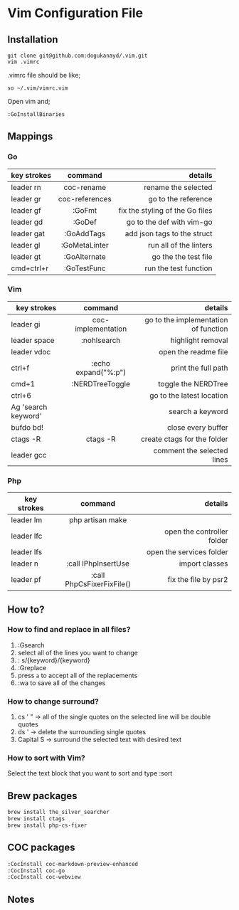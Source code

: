 # Vim Configuration File

## Installation

```shell
git clone git@github.com:dogukanayd/.vim.git
vim .vimrc
```

.vimrc file should be like;

```text
so ~/.vim/vimrc.vim
```

Open vim and;
```sh
:GoInstallBinaries
```

## Mappings
### Go
|key strokes|command|details|
|----------|:----------:|----------:|
|leader rn|coc-rename|rename the selected|
|leader gr|coc-references|go to the reference |
|leader gf|:GoFmt|fix the styling of the Go files|
|leader gd|:GoDef|go to the def with vim-go|
|leader gat|:GoAddTags|add json tags to the struct|
|leader gl|:GoMetaLinter|run all of the linters|
|leader gt|:GoAlternate|go the the test file|
|cmd+ctrl+r|:GoTestFunc|run the test function|

### Vim
| key strokes   |      command      |  details |
|----------|:-------------:|------:|
|leader gi|coc-implementation |go to the implementation of function|
|leader space|:nohlsearch|highlight removal|
|leader vdoc| |open the readme file|
|ctrl+f|:echo expand("%:p")|print the full path|
|cmd+1|:NERDTreeToggle|toggle the NERDTree|
|ctrl+6| |go to the latest location|
|Ag 'search keyword'| | search a keyword|
|bufdo bd!| |close every buffer|
|ctags -R|ctags -R|create ctags for the folder|
|leader gcc| |comment the selected lines|
### Php
| key strokes   |      command      |  details |
|----------|:-------------:|------:|
|leader lm|php artisan make| |
|leader lfc| | open the controller folder|
|leader lfs| | open the services folder|
|leader n|:call IPhpInsertUse|import classes|
|leader pf|:call PhpCsFixerFixFile()|fix the file by psr2|

## How to?
### How to find and replace in all files?
1. :Gsearch
2. select all of the lines you want to change
3. : s/{keyword}/{keyword}
4. :Greplace
5. press `a` to accept all of the replacements
6. :wa to save all of the changes

### How to change surround?
1. cs ' " -> all of the single quotes on the selected line will be double quotes
2. ds ' -> delete the surrounding single quotes
3. Capital S -> surround the selected text with desired text

### How to sort with Vim?
Select the text block that you want to sort and type :sort

## Brew packages
```sh
brew install the_silver_searcher
brew install ctags
brew install php-cs-fixer
```

## COC packages

```sh
:CocInstall coc-markdown-preview-enhanced
:CocInstall coc-go
:CocInstall coc-webview
```

## Notes
